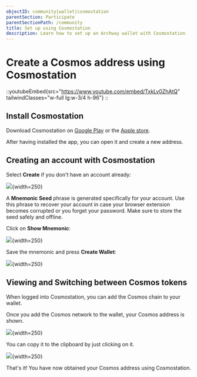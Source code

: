 ```yaml
---
objectID: community|wallet|cosmostation
parentSection: Participate
parentSectionPath: /community
title: Set up using Cosmostation
description: Learn how to set up an Archway wallet with Cosmostation
---
```


# Create a Cosmos address using Cosmostation

::youtubeEmbed{src="https://www.youtube.com/embed/TxkLv0ZhAtQ" tailwindClasses="w-full lg:w-3/4 h-96"}
::

## Install Cosmostation
Download Cosmostation on <a href="https://play.google.com/store/apps/details?id=wannabit.io.cosmostaion&pli=1">Google Play</a> or the <a href="https://apps.apple.com/app/cosmostation/id1459830339" target="_blank">Apple store</a>.

After having installed the app, you can open it and create a new address.

## Creating an account with Cosmostation


Select **Create** if you don't have an account already:

![](/images/docs/cosmostation_create.jpg){width=250}



A **Mnemonic Seed** phrase is generated specifically for your account. Use this phrase to recover your account in case your browser extension becomes corrupted or you forget your password. Make sure to store the seed safely and offline.

Click on **Show Mnemonic**:


![](/images/docs/cosmostation_seed1.png){width=250}

Save the mnemonic and press **Create Wallet**:

![](/images/docs/cosmostation_seed2.png){width=250}


## Viewing and Switching between Cosmos tokens
When logged into Cosmostation, you can add the Cosmos chain to your wallet.

Once you add the Cosmos network to the wallet, your Cosmos address is shown.


![](/images/docs/cosmostation_screenshot_2.png){width=250}


You can copy it to the clipboard by just clicking on it.


![](/images/docs/cosmostation_arrow.png){width=250}

That's it! You have now obtained your Cosmos address using Cosmostation. 